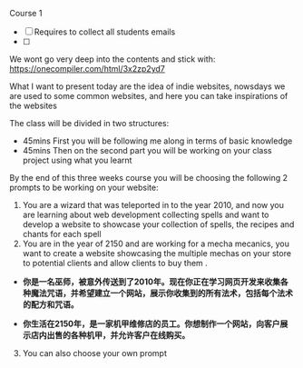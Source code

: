 

Course 1 

- [ ] Requires to collect all students emails
- [ ] 

We wont go very deep into the contents and stick with:
https://onecompiler.com/html/3x2zp2yd7


What I want to present today are the idea of indie websites, nowsdays we are used to some common websites, and here you can take inspirations of the websites


The class will be divided in two structures:
- 45mins First you will be following me along in terms of basic knowledge 
- 45mins Then on the second part you will be working on your class project using what you learnt


By the end of this three weeks course you will be choosing the following 2 prompts to be working on your website:


1. You are a wizard that was teleported in to the year 2010, and now you are learning about web development collecting spells and want to develop a website to showcase your collection of spells, the recipes and chants for each spell
2. You are in the year of 2150 and are working for a mecha mecanics, you want to create a website showcasing the multiple mechas on your store to potential clients and allow clients to buy them .

- **你是一名巫师，被意外传送到了2010年。现在你正在学习网页开发来收集各种魔法咒语，并希望建立一个网站，展示你收集到的所有法术，包括每个法术的配方和咒语。**
    
- **你生活在2150年，是一家机甲维修店的员工。你想制作一个网站，向客户展示店内出售的各种机甲，并允许客户在线购买。**



3. You can also choose your own prompt